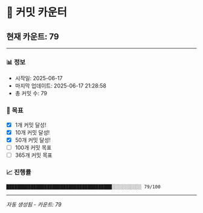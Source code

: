# 🔢 커밋 카운터

## 현재 카운트: 79

---

### 📊 정보
- 시작일: 2025-06-17
- 마지막 업데이트: 2025-06-17 21:28:58
- 총 커밋 수: 79

### 🎯 목표
- [x] 1개 커밋 달성!
- [x] 10개 커밋 달성!
- [x] 50개 커밋 달성!
- [ ] 100개 커밋 목표
- [ ] 365개 커밋 목표

### 📈 진행률
```
███████████████████████████████████████░░░░░░░░░░░ 79/100
```

---
*자동 생성됨 - 카운트: 79*
